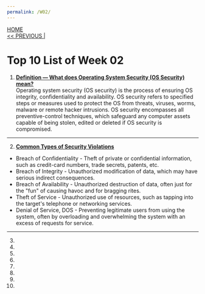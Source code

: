 ```yaml
---
permalink: /W02/
---
```

[HOME](../)<br>
[<< PREVIOUS |](../W01/)<br>

# Top 10 List of Week 02

1. **[Definition — What does Operating System Security (OS Security) mean?](https://www.techopedia.com/definition/24774/operating-system-security-os-security)**<br>
Operating system security (OS security) is the process of ensuring OS integrity, confidentiality and availability. OS security refers to specified steps or measures used to protect the OS from threats, viruses, worms, malware or remote hacker intrusions. OS security encompasses all preventive-control techniques, which safeguard any computer assets capable of being stolen, edited or deleted if OS security is compromised. <br>
<hr>

2. **[Common Types of Security Violations](https://www.cs.uic.edu/~jbell/CourseNotes/OperatingSystems/15_Security.html)**<br>
* Breach of Confidentiality - Theft of private or confidential information, such as credit-card numbers, trade secrets, patents, etc.
* Breach of Integrity - Unauthorized modification of data, which may have serious indirect consequences.
* Breach of Availability - Unauthorized destruction of data, often just for the "fun" of causing havoc and for bragging rites.
* Theft of Service - Unauthorized use of resources, such as tapping into the target's telephone or networking services.
* Denial of Service, DOS - Preventing legitimate users from using the system, often by overloading and overwhelming the system with an excess of requests for service. <br>
<hr>

3. <br>

4. <br>

5. <br>
 
6. <br>

7. <br>

8. <br>

9. <br>

10. <br>
